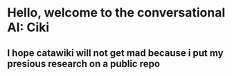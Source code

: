 # Hello, welcome to the conversational AI: Ciki
## I hope catawiki will **not** get mad because i put my presious research on a public repo
